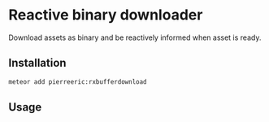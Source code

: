 # Reactive binary downloader
Download assets as binary and be reactively informed when asset is ready.

## Installation
```bash
meteor add pierreeric:rxbufferdownload
```

## Usage
